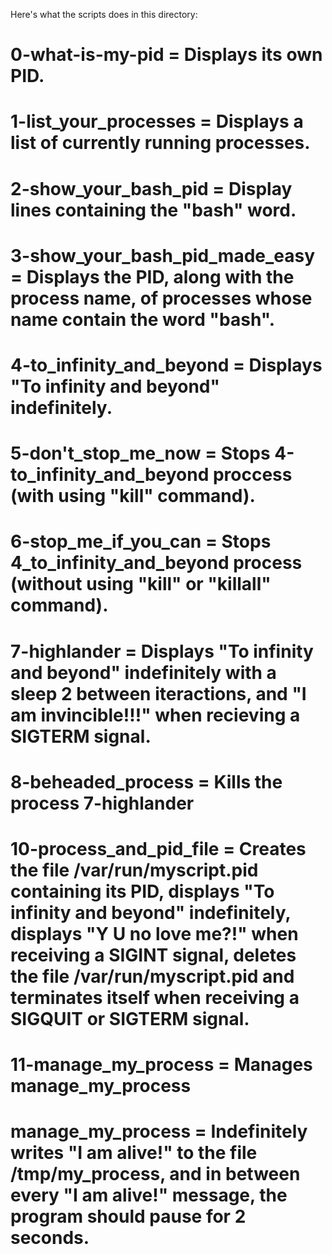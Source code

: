 Here's what the scripts does in this directory:

# 0-what-is-my-pid = Displays its own PID.

# 1-list_your_processes = Displays a list of currently running processes.

# 2-show_your_bash_pid = Display lines containing the "bash" word.

# 3-show_your_bash_pid_made_easy = Displays the PID, along with the process name, of processes whose name contain the word "bash".

# 4-to_infinity_and_beyond = Displays "To infinity and beyond" indefinitely.

# 5-don't_stop_me_now = Stops 4-to_infinity_and_beyond proccess (with using "kill" command).

# 6-stop_me_if_you_can = Stops 4_to_infinity_and_beyond process (without using "kill" or "killall" command).

# 7-highlander = Displays "To infinity and beyond" indefinitely with a sleep 2 between iteractions, and "I am invincible!!!" when recieving a SIGTERM signal.

# 8-beheaded_process = Kills the process 7-highlander

# 10-process_and_pid_file = Creates the file /var/run/myscript.pid containing its PID, displays "To infinity and beyond" indefinitely, displays "Y U no love me?!" when receiving a SIGINT signal, deletes the file /var/run/myscript.pid and terminates itself when receiving a SIGQUIT or SIGTERM signal.

# 11-manage_my_process = Manages manage_my_process

# manage_my_process = Indefinitely writes "I am alive!" to the file /tmp/my_process, and in between every "I am alive!" message, the program should pause for 2 seconds.

